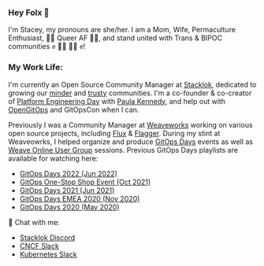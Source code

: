 ### Hey Folx 👋

I'm Stacey, my pronouns are she/her. I am a Mom, Wife, Permaculture Enthusiast, 🏳️‍🌈 Queer AF 🏳️‍🌈, and stand united with Trans & BIPOC communities ✊ 🏳️‍⚧️ 🖤🤎 ✊! 

### My Work Life:
I'm currently an Open Source Community Manager at [Stacklok](https://stacklok.com/), dedicated to growing our [minder](https://github.com/stacklok/minder) and [trusty](https://stacklok.com/trusty) communities. I'm a co-founder & co-creator of [Platform Engineering Day](https://events.linuxfoundation.org/kubecon-cloudnativecon-north-america/co-located-events/platform-engineering-day/#about) with [Paula Kennedy](https://github.com/paulakennedy), and help out with [OpenGitOps](https://github.com/open-gitops) and GitOpsCon when I can. 

Previously I was a Community Manager at [Weaveworks](https://github.com/weaveworks) working on various open source projects, including [Flux](https://github.com/fluxcd/flux2) & [Flagger](https://github.com/fluxcd/flagger). During my stint at Weaveowrks, I helped organize and produce [GitOps Days](www.gitopsdays.com) events as well as [Weave Online User Group](https://youtube.com/playlist?list=PL9lTuCFNLaD0wEsbqf6IrGCWvZIAIo9cW) sessions. Previous GitOps Days playlists are available for watching here:
- [GitOps Days 2022 (Jun 2022)](https://youtube.com/playlist?list=PL9lTuCFNLaD0NVkR17tno4X6BkxsbZZfr)
- [GitOps One-Stop Shop Event (Oct 2021)](https://youtube.com/playlist?list=PL9lTuCFNLaD0ogh8S9cYMZTkzzrTxjg1o)
- [GitOps Days 2021 (Jun 2021)](https://www.youtube.com/playlist?list=PL9lTuCFNLaD3bglbKKia5ELAoutBupygT)
- [GitOps Days EMEA 2020 (Nov 2020)](https://youtube.com/playlist?list=PL9lTuCFNLaD1AufVruv-0vFQWZGyu15G2)
- [GitOps Days 2020 (May 2020)](https://youtube.com/playlist?list=PL9lTuCFNLaD2NiNrdt7SaQjpYx_m37czS)

💬 Chat with me:
- [Stacklok Discord](https://discord.gg/stacklok)
- [CNCF Slack](cloud-native.slack.com)
- [Kubernetes Slack](kubernetes.slack.com)

<!--
**staceypotter/staceypotter** is a ✨ _special_ ✨ repository because its `README.md` (this file) appears on your GitHub profile.

Here are some ideas to get you started:

- 🔭 I’m currently working on ...
- 🌱 I’m currently learning ...
- 👯 I’m looking to collaborate on ...
- 🤔 I’m looking for help with ...
- 💬 Ask me about ...
- 📫 How to reach me: ...
- 😄 Pronouns: ...
- ⚡ Fun fact: ...
-->
